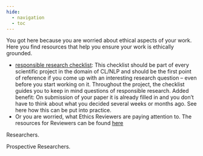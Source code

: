 ```yaml
---
hide:
  - navigation
  - toc
---
```

You got here because you are worried about ethical aspects of your work. Here you find resources that help you ensure your work is ethically grounded. 

* [responsible research checklist](https://aclrollingreview.org/static/responsibleNLPresearch.pdf): This checklist should be part of every scientific project in the domain of CL/NLP and should be the first point of reference if you come up with an interesting research question – even before you start working on it. Throughout the project, the checklist guides you to keep in mind questions of responsible research. Added benefit: On submission of your paper it is already filled in and you don’t have to think about what you decided several weeks or months ago. See here how this can be put into practice.
* Or you are worried, what Ethics Reviewers are paying attention to. The resources for Reviewers can be found [here](add.url.to.reviewers.subpage.here)

Researchers.

Prospective Researchers.
